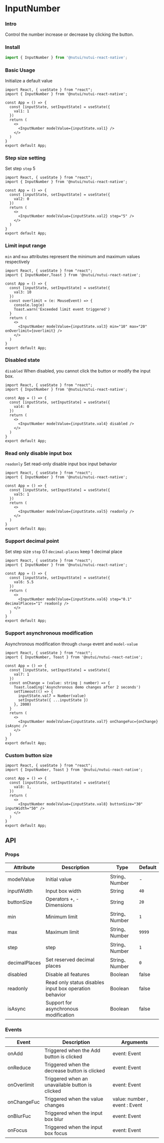 # InputNumber

### Intro

Control the number increase or decrease by clicking the button.

### Install

``` ts
import { InputNumber } from '@nutui/nutui-react-native';
```

### Basic Usage

Initialize a default value

```SnackPlayer
import React, { useState } from "react";
import { InputNumber } from '@nutui/nutui-react-native';

const App = () => {
  const [inputState, setInputState] = useState({
    val1: 1
  })
  return (
    <>
      <InputNumber modelValue={inputState.val1} />
    </>
  )
}
export default App;
```

### Step size setting

Set step  `step` 5

```SnackPlayer
import React, { useState } from "react";
import { InputNumber } from '@nutui/nutui-react-native';

const App = () => {
  const [inputState, setInputState] = useState({
    val2: 0
  })
  return (
    <>
      <InputNumber modelValue={inputState.val2} step="5" />
    </>
  )
}
export default App;
```

### Limit input range

`min` and `max` attributes represent the minimum and maximum values respectively

```SnackPlayer
import React, { useState } from "react";
import { InputNumber,Toast } from '@nutui/nutui-react-native';

const App = () => {
  const [inputState, setInputState] = useState({
    val3: 10
  })
  const overlimit = (e: MouseEvent) => {
    console.log(e)
    Toast.warn('Exceeded limit event triggered')
  }
  return (
    <>
      <InputNumber modelValue={inputState.val3} min="10" max="20" onOverlimit={overlimit} />
    </>
  )
}
export default App;
```

### Disabled state

`disabled` When disabled, you cannot click the button or modify the input box.

```SnackPlayer
import React, { useState } from "react";
import { InputNumber } from '@nutui/nutui-react-native';

const App = () => {
  const [inputState, setInputState] = useState({
    val4: 0
  })
  return (
    <>
      <InputNumber modelValue={inputState.val4} disabled />
    </>
  )
}
export default App;
```

### Read only disable input box

`readonly` Set read-only disable input box input behavior

```SnackPlayer
import React, { useState } from "react";
import { InputNumber } from '@nutui/nutui-react-native';

const App = () => {
  const [inputState, setInputState] = useState({
    val5: 1
  })
  return (
    <>
      <InputNumber modelValue={inputState.val5} readonly />
    </>
  )
}
export default App;
```

### Support decimal point

Set step size `step` 0.1  `decimal-places` keep 1 decimal place

```SnackPlayer
import React, { useState } from "react";
import { InputNumber } from '@nutui/nutui-react-native';

const App = () => {
  const [inputState, setInputState] = useState({
    val6: 5.5
  })
  return (
    <>
      <InputNumber modelValue={inputState.val6} step="0.1" decimalPlaces="1" readonly />
    </>
  )
}
export default App;
```
### Support asynchronous modification

Asynchronous modification through `change` event and `model-value`

```SnackPlayer
import React, { useState } from "react";
import { InputNumber, Toast } from '@nutui/nutui-react-native';

const App = () => {
  const [inputState, setInputState] = useState({
    val7: 1
  })
  const onChange = (value: string | number) => {
    Toast.loading('Asynchronous demo changes after 2 seconds')
    setTimeout(() => {
      inputState.val7 = Number(value)
      setInputState({ ...inputState })
    }, 2000)
  }
  return (
    <>
      <InputNumber modelValue={inputState.val7} onChangeFuc={onChange} isAsync />
    </>
  )
}
export default App;
```

### Custom button size

```SnackPlayer
import React, { useState } from "react";
import { InputNumber, Toast } from '@nutui/nutui-react-native';

const App = () => {
  const [inputState, setInputState] = useState({
    val8: 1,
  })
  return (
    <>
      <InputNumber modelValue={inputState.val8} buttonSize="30" inputWidth="50" />
    </>
  )
}
export default App;
```

## API

### Props

| Attribute           | Description                       | Type           | Default     |
|----------------|----------------------------|----------------|------------|
| modelValue        | Initial value                     | String、Number | -          |
| inputWidth    | Input box width                 | String         | `40`     |
| buttonSize    | Operators +, - Dimensions             | String         | `20`     |
| min            | Minimum limit                 | String、Number | `1`        |
| max            | Maximum limit                 | String、Number | `9999` |
| step           | step                       | String、Number | `1`        |
| decimalPlaces | Set reserved decimal places           | String、Number | `0`        |
| disabled       | Disable all features               | Boolean        | false      |
| readonly       | Read only status disables input box operation behavior | Boolean        | false      |
| isAsync       | Support for asynchronous modification | Boolean        | false      |

### Events

| Event    | Description                   | Arguments                       |
|-----------|------------------------|--------------------------------|
| onAdd    | Triggered when the Add button is clicked     | event: Event                   |
| onReduce   | Triggered when the decrease button is clicked     | event: Event                   |
| onOverlimit  | Triggered when an unavailable button is clicked | event: Event                   |
| onChangeFuc    | Triggered when the value changes           | value:  number , event : Event |
| onBlurFuc     | Triggered when the input box blur   | event: Event                   |
| onFocus    | Triggered when the input box focus   | event: Event                   |
